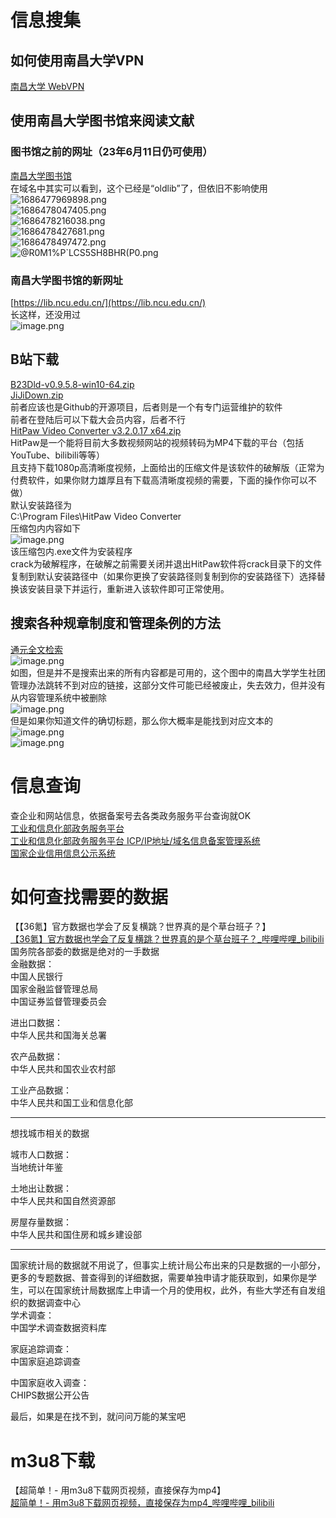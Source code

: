 # 信息搜集
## 如何使用南昌大学VPN
[南昌大学 WebVPN](https://wvpn.ncu.edu.cn/)
## 使用南昌大学图书馆来阅读文献
### 图书馆之前的网址（23年6月11日仍可使用）
[南昌大学图书馆](https://oldlib.ncu.edu.cn/)<br />在域名中其实可以看到，这个已经是“oldlib”了，但依旧不影响使用<br />![1686477969898.png](https://cdn.nlark.com/yuque/0/2023/png/35855942/1686477982006-69d62f54-cbca-4c24-9553-9c90b08d6772.png#averageHue=%238e987a&clientId=u58b74773-c2ce-4&from=paste&height=1005&id=AC4Iw&originHeight=1005&originWidth=1915&originalType=binary&ratio=1&rotation=0&showTitle=false&size=1733086&status=done&style=none&taskId=u102b4271-ef51-45ef-88f6-8e68d7de206&title=&width=1915)<br />![1686478047405.png](https://cdn.nlark.com/yuque/0/2023/png/35855942/1686478053358-eeea8dd2-4759-459f-b420-7d0c261a0934.png#averageHue=%2387c8dc&clientId=u58b74773-c2ce-4&from=paste&height=811&id=ptwm6&originHeight=811&originWidth=1401&originalType=binary&ratio=1&rotation=0&showTitle=false&size=313629&status=done&style=none&taskId=u450eaaec-6fb0-405a-85cb-fad0a65ef53&title=&width=1401)<br />![1686478216038.png](https://cdn.nlark.com/yuque/0/2023/png/35855942/1686478222855-76622ffb-674f-4d69-a1ba-747f2d4a765b.png#averageHue=%23f0fef6&clientId=u58b74773-c2ce-4&from=paste&height=818&id=zVgOl&originHeight=818&originWidth=1486&originalType=binary&ratio=1&rotation=0&showTitle=false&size=404986&status=done&style=none&taskId=u2b8d0ff9-42b7-4af4-85fc-c5d480dedfa&title=&width=1486)<br />![1686478427681.png](https://cdn.nlark.com/yuque/0/2023/png/35855942/1686478433595-73e6039c-daa8-4c55-a36b-75f19222c632.png#averageHue=%235c7e58&clientId=u58b74773-c2ce-4&from=paste&height=927&id=E8qtT&originHeight=927&originWidth=1557&originalType=binary&ratio=1&rotation=0&showTitle=false&size=975932&status=done&style=none&taskId=u61cd2fee-a9a5-47cd-b06b-e90df0083fe&title=&width=1557)<br />![1686478497472.png](https://cdn.nlark.com/yuque/0/2023/png/35855942/1686478503416-88901058-6c55-4530-bfc3-48e0e47d21b3.png#averageHue=%23eaedea&clientId=u58b74773-c2ce-4&from=paste&height=778&id=jcEZb&originHeight=778&originWidth=1383&originalType=binary&ratio=1&rotation=0&showTitle=false&size=252850&status=done&style=none&taskId=uaecdc35c-3e52-49f4-905d-df08a22c490&title=&width=1383)<br />![@R0M1%P`LCS5S$H8BHR($P0.png](https://cdn.nlark.com/yuque/0/2023/png/35855942/1686478591296-2ed8470b-53b0-46b7-bd73-e7ded4bb1d1f.png#averageHue=%23e5ede9&clientId=u58b74773-c2ce-4&from=paste&height=833&id=SpiNE&originHeight=833&originWidth=1501&originalType=binary&ratio=1&rotation=0&showTitle=false&size=317776&status=done&style=none&taskId=udf01cc33-e5c4-47ee-9dde-3af2e30d8ae&title=&width=1501)
### 南昌大学图书馆的新网址
[https://lib.ncu.edu.cn/](https://lib.ncu.edu.cn/)<br />长这样，还没用过<br />![image.png](https://cdn.nlark.com/yuque/0/2023/png/35855942/1686478662484-da3adfb8-eef3-428d-87b2-35d4e394332b.png#averageHue=%23e7e4d7&clientId=u58b74773-c2ce-4&from=paste&height=1002&id=xBTwy&originHeight=1002&originWidth=1920&originalType=binary&ratio=1&rotation=0&showTitle=false&size=752223&status=done&style=none&taskId=u119e65e2-ac7d-4436-b124-5a034cbda74&title=&width=1920)
## B站下载
[B23Dld-v0.9.5.8-win10-64.zip](https://www.yuque.com/attachments/yuque/0/2024/zip/35855942/1711868879397-9efcace2-7016-4a50-8c69-98d7a6ea7368.zip)<br />[JiJiDown.zip](https://www.yuque.com/attachments/yuque/0/2024/zip/35855942/1711868879397-b640db12-da7b-440f-9072-8a2fa875c270.zip)<br />前者应该也是Github的开源项目，后者则是一个有专门运营维护的软件<br />前者在登陆后可以下载大会员内容，后者不行<br />[HitPaw Video Converter v3.2.0.17 x64.zip](https://www.yuque.com/attachments/yuque/0/2024/zip/35855942/1711868879399-157088f9-e868-48b5-a743-5b65843dcf5b.zip)<br />HitPaw是一个能将目前大多数视频网站的视频转码为MP4下载的平台（包括YouTube、bilibili等等）<br />且支持下载1080p高清晰度视频，上面给出的压缩文件是该软件的破解版（正常为付费软件，如果你财力雄厚且有下载高清晰度视频的需要，下面的操作你可以不做）<br />默认安装路径为<br />C:\Program Files\HitPaw Video Converter<br />压缩包内内容如下<br />![image.png](https://cdn.nlark.com/yuque/0/2024/png/32833405/1704100718543-1ef4f32a-1f6a-4f0a-ba9c-059907f81590.png#averageHue=%23f8f5f3&clientId=ua693f1fb-5c85-4&from=paste&height=110&id=Ty2d4&originHeight=138&originWidth=976&originalType=binary&ratio=1.25&rotation=0&showTitle=false&size=22409&status=done&style=none&taskId=udf5ca86d-bdad-4879-b5a8-342664474b1&title=&width=780.8)<br />该压缩包内.exe文件为安装程序<br />crack为破解程序，在破解之前需要关闭并退出HitPaw软件将crack目录下的文件复制到默认安装路径中（如果你更换了安装路径则复制到你的安装路径下）选择替换该安装目录下并运行，重新进入该软件即可正常使用。
## 搜索各种规章制度和管理条例的方法
[通元全文检索](http://www.ncu.edu.cn/cms/web/search/index.jsp)<br />![image.png](https://cdn.nlark.com/yuque/0/2023/png/35855942/1685948380375-dc2574fa-bf91-4ca9-9f64-dbcfb533d48e.png#averageHue=%23eeefca&clientId=ub2f91b86-cf5a-4&from=paste&height=789&id=WD6p1&originHeight=986&originWidth=1920&originalType=binary&ratio=1.25&rotation=0&showTitle=false&size=224511&status=done&style=none&taskId=uc03dcca4-7ea1-45fd-928d-6fe1e8d0cf0&title=&width=1536)<br />如图，但是并不是搜索出来的所有内容都是可用的，这个图中的南昌大学学生社团管理办法跳转不到对应的链接，这部分文件可能已经被废止，失去效力，但并没有从内容管理系统中被删除<br />![image.png](https://cdn.nlark.com/yuque/0/2023/png/35855942/1685948443278-63bf8d02-d885-4759-a320-39056df0aca7.png#averageHue=%23e8e7e7&clientId=ub2f91b86-cf5a-4&from=paste&height=789&id=zbjRd&originHeight=986&originWidth=1920&originalType=binary&ratio=1.25&rotation=0&showTitle=false&size=101630&status=done&style=none&taskId=ubeeab370-6159-4785-a920-9371d0c9904&title=&width=1536)<br />但是如果你知道文件的确切标题，那么你大概率是能找到对应文本的<br />![image.png](https://cdn.nlark.com/yuque/0/2023/png/35855942/1685948598922-a127101b-c7f9-4d93-8ef1-96df75a8a0db.png#averageHue=%23eeefce&clientId=ub2f91b86-cf5a-4&from=paste&height=791&id=RMFij&originHeight=989&originWidth=1920&originalType=binary&ratio=1.25&rotation=0&showTitle=false&size=269168&status=done&style=none&taskId=u52f8ee16-69ac-4e6b-8d01-57b59ce7081&title=&width=1536)<br />![image.png](https://cdn.nlark.com/yuque/0/2023/png/35855942/1685948618602-e0805f27-9d9b-424a-8500-89ff5e8ad9d3.png#averageHue=%23e7e5e4&clientId=ub2f91b86-cf5a-4&from=paste&height=619&id=bZFNx&originHeight=774&originWidth=1920&originalType=binary&ratio=1.25&rotation=0&showTitle=false&size=182235&status=done&style=none&taskId=u31740d49-2013-4143-9f03-8ac99c4d1cb&title=&width=1536)
# 信息查询
查企业和网站信息，依据备案号去各类政务服务平台查询就OK<br />[工业和信息化部政务服务平台](https://ythzxfw.miit.gov.cn/index)<br />[ 工业和信息化部政务服务平台 ICP/IP地址/域名信息备案管理系统](https://beian.miit.gov.cn/#/Integrated/index)<br />[国家企业信用信息公示系统](https://bt.gsxt.gov.cn/index.html)
# 如何查找需要的数据
【【36氪】官方数据也学会了反复横跳？世界真的是个草台班子？】 <br />[【36氪】官方数据也学会了反复横跳？世界真的是个草台班子？_哔哩哔哩_bilibili](https://www.bilibili.com/video/BV1PH4y1p75W/?share_source=copy_web&vd_source=59b1cd85bfb60147d8715b95372b9f83)<br />国务院各部委的数据是绝对的一手数据<br />金融数据：<br />中国人民银行<br />国家金融监督管理总局<br />中国证券监督管理委员会

进出口数据：<br />中华人民共和国海关总署

农产品数据：<br />中华人民共和国农业农村部

工业产品数据：<br />中华人民共和国工业和信息化部

---

想找城市相关的数据

城市人口数据：<br />当地统计年鉴

土地出让数据：<br />中华人民共和国自然资源部

房屋存量数据：<br />中华人民共和国住房和城乡建设部

---

国家统计局的数据就不用说了，但事实上统计局公布出来的只是数据的一小部分，更多的专题数据、普查得到的详细数据，需要单独申请才能获取到，如果你是学生，可以在国家统计局数据库上申请一个月的使用权，此外，有些大学还有自发组织的数据调查中心<br />学术调查：<br />中国学术调查数据资料库

家庭追踪调查：<br />中国家庭追踪调查

中国家庭收入调查：<br />CHIPS数据公开公告

最后，如果是在找不到，就问问万能的某宝吧
# m3u8下载
【超简单！- 用m3u8下载网页视频，直接保存为mp4】 <br />[超简单！- 用m3u8下载网页视频，直接保存为mp4_哔哩哔哩_bilibili](https://www.bilibili.com/video/BV1Tf4y1M7oz/?share_source=copy_web&vd_source=59b1cd85bfb60147d8715b95372b9f83)
